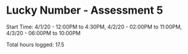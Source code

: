 # Lucky Number - Assessment 5

Start Time: 4/1/20 - 12:00PM to 4:30PM, 
            4/2/20 - 02:00PM to 11:00PM,
            4/3/20 - 06:00PM to 10:00PM

Total hours logged: 17.5
